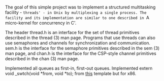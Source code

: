 The goal of this simple project was to implement a structured multitasking facility - `threads' - in Unix by multiplexing a single process. The facility and its implementation are similar to one described in `A micro-kernel for concurrency in C'.

The header thread.h is an interface for the set of thread primitives described in the thread (3) man page. Programs that use threads can also use semaphores and channels for synchronization and communication.  
sem.h is the interface for the semaphore primitives described in the sem (3) man page, and chan.h is the interface for the CSP-style channel primitives described in the chan (3) man page.  

Implemented all queues as first-in, first-out queues. Implemented extern void _swtch(void *from, void *to); from [this](https://www.csd.uoc.gr/~hy527/as1/swtch.s) template but for x86. 
